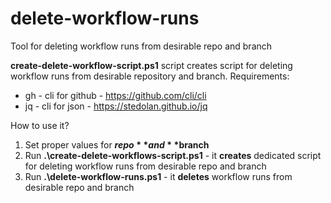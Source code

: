 # delete-workflow-runs
Tool for deleting workflow runs from desirable repo and branch

**create-delete-workflow-script.ps1** script creates script for deleting workflow runs from desirable repository and branch.
Requirements:
  * gh - cli for github - https://github.com/cli/cli
  * jq - cli for json - https://stedolan.github.io/jq

 How to use it?
 1. Set proper values for **$repo** and **$branch**
 2. Run **.\create-delete-workflows-script.ps1** - it **creates** dedicated script for deleting workflow runs from desirable repo and branch
 3. Run **.\delete-workflow-runs.ps1** - it **deletes** workflow runs from desirable repo and branch
